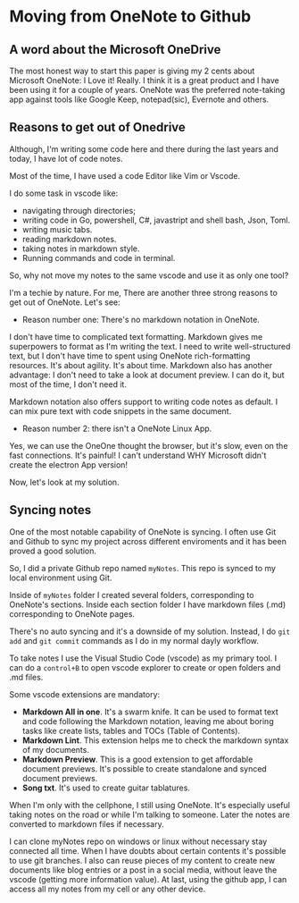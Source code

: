 # Moving from OneNote to Github

## A word about the Microsoft OneDrive

The most honest way to start this paper is giving my 2 cents about Microsoft OneNote: 
I Love it! Really. I think it is a great product and I have been using it for a couple of years. 
OneNote was the preferred note-taking app against tools like Google Keep, notepad(sic), Evernote and others. 

## Reasons to get out of Onedrive

Although, I'm writing some code here and there during the last years and today, I have lot of code notes. 

Most of the time, I have used a code Editor like Vim or Vscode.

I do some task in vscode like: 
- navigating through directories;
- writing code in Go, powershell, C#, javastript and shell bash, Json, Toml. 
- writing music tabs. 
- reading markdown notes. 
- taking notes in markdown style.
- Running commands and code in terminal. 

So, why not move my notes to the same vscode and use it as only one tool? 

I'm a techie by nature. For me, There are another three strong reasons to get out of OneNote. 
Let's see: 

- Reason number one: There's no markdown notation in OneNote.
  
I don't have time to complicated text formatting. Markdown gives me superpowers to format as I'm writing the text. I need to write well-structured text, but I don't have time to spent using OneNote rich-formatting resources. It's about agility. It's about time. Markdown also has another advantage: I don't need to take a look at document preview. I can do it, but most of the time, I don't need it. 

Markdown notation also offers support to writing code notes as default. I can mix pure text with code snippets in the same document. 

- Reason number 2: there isn't a OneNote Linux App. 

Yes, we can use the OneOne thought the browser, but it's slow, even on the fast connections. It's painful! I can't understand WHY Microsoft didn't create the electron App version! 

Now, let's look at my solution. 

## Syncing notes

One of the most notable capability of OneNote is syncing. I often use Git and Github to sync my project across different enviroments and it has been proved a good solution. 

So, I did a private Github repo named `myNotes`. This repo is synced to my local environment using Git. 

Inside of `myNotes` folder I created several folders, corresponding to OneNote's sections. Inside each section folder I have markdown files (.md) corresponding to OneNote pages. 

There's no auto syncing and it's a downside of my solution. Instead, I do  `git add` and `git commit` commands as I do in my normal dayly workflow. 

To take notes I use the Visual Studio Code (vscode) as my primary tool. I can do a `control+B` to open vscode explorer to create or open folders and .md files. 

Some vscode extensions are mandatory: 

- **Markdown All in one**. It's a swarm knife. It can be used to format text and code following the Markdown notation, leaving me about boring tasks like create lists, tables and TOCs (Table of Contents).
- **Markdown Lint**. This extension helps me to check the markdown syntax of my documents. 
- **Markdown Preview**. This is a good extension to get affordable document previews. It's possible to create standalone and synced document previews.
- **Song txt**. It's used to create guitar tablatures.    

When I'm only with the cellphone, I still using OneNote. It's especially useful taking notes on the road or while I'm talking to someone. Later the notes are converted to markdown files if necessary. 

I can clone myNotes repo on windows or linux without necessary stay connected all time. 
When I have doubts about certain contents it's possible to use git branches. 
I also can reuse pieces of my content to create new documents like blog entries or a post in a social media, without leave the vscode (getting more information value). 
At last, using the github app, I can access all my notes from my cell or any other device. 



















